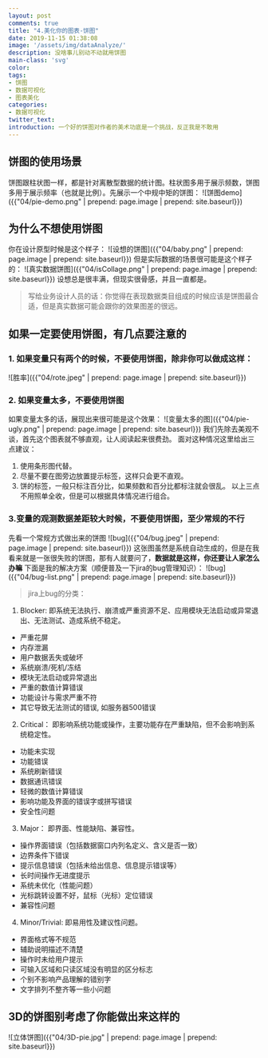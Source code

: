 ```yaml
---
layout: post
comments: true
title: "4.美化你的图表-饼图"
date: 2019-11-15 01:38:08
image: '/assets/img/dataAnalyze/'
description: 没啥事儿别动不动就用饼图
main-class: 'svg'
color:
tags:
- 饼图
- 数据可视化
- 图表美化
categories:
- 数据可视化
twitter_text:
introduction: 一个好的饼图对作者的美术功底是一个挑战，反正我是不敢用
---
```

## 饼图的使用场景
饼图跟柱状图一样，都是针对离散型数据的统计图。柱状图多用于展示频数，饼图多用于展示频率（也就是比例）。先展示一个中规中矩的饼图：
![饼图demo]({{"04/pie-demo.png" | prepend: page.image | prepend: site.baseurl}})

## 为什么不想使用饼图
你在设计原型时候是这个样子：
![设想的饼图]({{"04/baby.png" | prepend: page.image | prepend: site.baseurl}})
但是实际数据的场景很可能是这个样子的：
![真实数据饼图]({{"04/isCollage.png" | prepend: page.image | prepend: site.baseurl}})
设想总是很丰满，但现实很骨感，并且一直都是。
> 写给业务设计人员的话：你觉得在表现数据类目组成的时候应该是饼图最合适，但是真实数据可能会跟你的效果图差的很远。

## 如果一定要使用饼图，有几点要注意的
### 1. 如果变量只有两个的时候，不要使用饼图，除非你可以做成这样：
![胜率]({{"04/rote.jpeg" | prepend: page.image | prepend: site.baseurl}})
### 2. 如果变量太多，不要使用饼图
如果变量太多的话，展现出来很可能是这个效果：
![变量太多的图]({{"04/pie-ugly.png" | prepend: page.image | prepend: site.baseurl}})
我们先除去美观不谈，首先这个图表就不够直观，让人阅读起来很费劲。
面对这种情况这里给出三点建议：
1. 使用条形图代替。
2. 尽量不要在图旁边放置提示标签，这样只会更不直观。
3. 饼的标签，一般只标注百分比，如果频数和百分比都标注就会很乱。
以上三点不用照单全收，但是可以根据具体情况进行组合。  

### 3.变量的观测数据差距较大时候，不要使用饼图，至少常规的不行
先看一个常规方式做出来的饼图
![bug]({{"04/bug.jpeg" | prepend: page.image | prepend: site.baseurl}})
这张图虽然是系统自动生成的，但是在我看来就是一张很失败的饼图，那有人就要问了，**数据就是这样，你还要让人家怎么办嘛**
下面是我的解决方案（顺便普及一下jira的bug管理知识）：
![bug]({{"04/bug-list.png" | prepend: page.image | prepend: site.baseurl}})
> jira上bug的分类：
1. Blocker:
即系统无法执行、崩溃或严重资源不足、应用模块无法启动或异常退出、无法测试、造成系统不稳定。
* 严重花屏
* 内存泄漏
* 用户数据丢失或破坏
* 系统崩溃/死机/冻结
* 模块无法启动或异常退出
* 严重的数值计算错误
* 功能设计与需求严重不符
* 其它导致无法测试的错误, 如服务器500错误
2. Critical：
即影响系统功能或操作，主要功能存在严重缺陷，但不会影响到系统稳定性。
* 功能未实现
* 功能错误
* 系统刷新错误
* 数据通讯错误
* 轻微的数值计算错误
* 影响功能及界面的错误字或拼写错误
* 安全性问题
3. Major：
即界面、性能缺陷、兼容性。
* 操作界面错误（包括数据窗口内列名定义、含义是否一致）
* 边界条件下错误
* 提示信息错误（包括未给出信息、信息提示错误等）
* 长时间操作无进度提示
* 系统未优化（性能问题）
* 光标跳转设置不好，鼠标（光标）定位错误
* 兼容性问题
4. Minor/Trivial:
即易用性及建议性问题。
* 界面格式等不规范
* 辅助说明描述不清楚
* 操作时未给用户提示
* 可输入区域和只读区域没有明显的区分标志
* 个别不影响产品理解的错别字
* 文字排列不整齐等一些小问题  

## 3D的饼图别考虑了你能做出来这样的
![立体饼图]({{"04/3D-pie.jpg" | prepend: page.image | prepend: site.baseurl}})